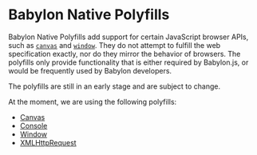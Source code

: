 # Babylon Native Polyfills
Babylon Native Polyfills add support for certain JavaScript browser APIs, such as [`canvas`](https://developer.mozilla.org/en-US/docs/Web/API/Canvas_API) and [`window`](https://developer.mozilla.org/en-US/docs/Web/API/console). They do not attempt to fulfill the web specification exactly, nor do they mirror the behavior of browsers. The polyfills only provide functionality that is either required by Babylon.js, or would be frequently used by Babylon developers.

The polyfills are still in an early stage and are subject to change.

At the moment, we are using the following polyfills:
* [Canvas](../Polyfills/Canvas/readme.md)
* [Console](../Polyfills/Console/readme.md)
* [Window](../Polyfills/Window/readme.md)
* [XMLHttpRequest](../Polyfills/XMLHttpRequest/readme.md)